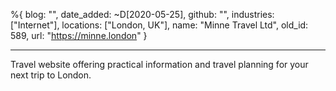 %{
  blog: "",
  date_added: ~D[2020-05-25],
  github: "",
  industries: ["Internet"],
  locations: ["London, UK"],
  name: "Minne Travel Ltd",
  old_id: 589,
  url: "https://minne.london"
}

---

Travel website offering practical information and travel planning for your next trip to London.
